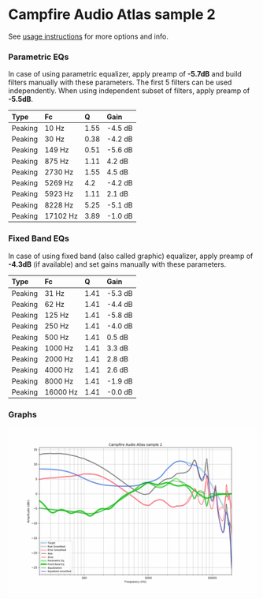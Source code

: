 # Campfire Audio Atlas sample 2
See [usage instructions](https://github.com/jaakkopasanen/AutoEq#usage) for more options and info.

### Parametric EQs
In case of using parametric equalizer, apply preamp of **-5.7dB** and build filters manually
with these parameters. The first 5 filters can be used independently.
When using independent subset of filters, apply preamp of **-5.5dB**.

| Type    | Fc       |    Q | Gain    |
|:--------|:---------|:-----|:--------|
| Peaking | 10 Hz    | 1.55 | -4.5 dB |
| Peaking | 30 Hz    | 0.38 | -4.2 dB |
| Peaking | 149 Hz   | 0.51 | -5.6 dB |
| Peaking | 875 Hz   | 1.11 | 4.2 dB  |
| Peaking | 2730 Hz  | 1.55 | 4.5 dB  |
| Peaking | 5269 Hz  | 4.2  | -4.2 dB |
| Peaking | 5923 Hz  | 1.11 | 2.1 dB  |
| Peaking | 8228 Hz  | 5.25 | -5.1 dB |
| Peaking | 17102 Hz | 3.89 | -1.0 dB |

### Fixed Band EQs
In case of using fixed band (also called graphic) equalizer, apply preamp of **-4.3dB**
(if available) and set gains manually with these parameters.

| Type    | Fc       |    Q | Gain    |
|:--------|:---------|:-----|:--------|
| Peaking | 31 Hz    | 1.41 | -5.3 dB |
| Peaking | 62 Hz    | 1.41 | -4.4 dB |
| Peaking | 125 Hz   | 1.41 | -5.8 dB |
| Peaking | 250 Hz   | 1.41 | -4.0 dB |
| Peaking | 500 Hz   | 1.41 | 0.5 dB  |
| Peaking | 1000 Hz  | 1.41 | 3.3 dB  |
| Peaking | 2000 Hz  | 1.41 | 2.8 dB  |
| Peaking | 4000 Hz  | 1.41 | 2.6 dB  |
| Peaking | 8000 Hz  | 1.41 | -1.9 dB |
| Peaking | 16000 Hz | 1.41 | -0.0 dB |

### Graphs
![](./Campfire%20Audio%20Atlas%20sample%202.png)